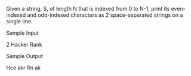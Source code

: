Given a string, S, of length N that is indexed from 0 to N-1, print its even-indexed and odd-indexed characters as 2 space-separated strings on a single line.

Sample Input

2
Hacker
Rank

Sample Output

Hce akr
Rn ak
